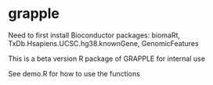 # grapple

Need to first install Bioconductor packages: biomaRt, TxDb.Hsapiens.UCSC.hg38.knownGene, GenomicFeatures

This is a beta version R package of GRAPPLE for internal use

See demo.R for how to use the functions
